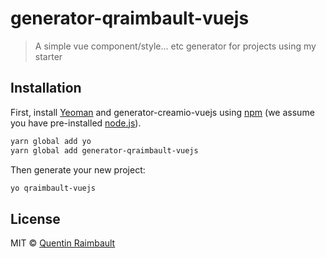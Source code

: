# generator-qraimbault-vuejs

> A simple vue component/style... etc generator for projects using my starter

## Installation

First, install [Yeoman](http://yeoman.io) and generator-creamio-vuejs using [npm](https://www.npmjs.com/) (we assume you have pre-installed [node.js](https://nodejs.org/)).

```bash
yarn global add yo
yarn global add generator-qraimbault-vuejs
```

Then generate your new project:

```bash
yo qraimbault-vuejs
```

## License

MIT © [Quentin Raimbault](https://github.com/QRaimbault)
